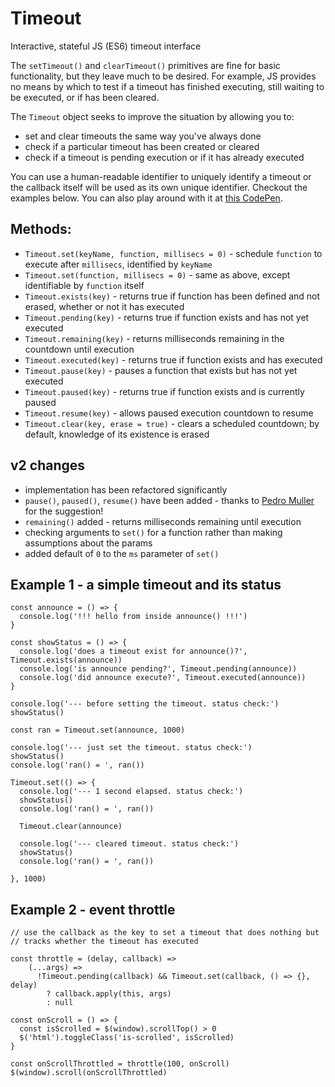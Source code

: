 # Timeout
Interactive, stateful JS (ES6) timeout interface

The `setTimeout()` and `clearTimeout()` primitives are fine for basic functionality, but they leave much to be desired. For example, JS provides no means by which to test if a timeout has finished executing, still waiting to be executed, or if has been cleared.

The `Timeout` object seeks to improve the situation by allowing you to:
* set and clear timeouts the same way you've always done
* check if a particular timeout has been created or cleared
* check if a timeout is pending execution or if it has already executed

You can use a human-readable identifier to uniquely identify a timeout or the callback itself will be used as its own unique identifier. Checkout the examples below. You can also play around with it at [this CodePen](http://codepen.io/rommelsantor/pen/Pbepde).

## Methods:
* `Timeout.set(keyName, function, millisecs = 0)` - schedule `function` to execute after `millisecs`, identified by `keyName`
* `Timeout.set(function, millisecs = 0)` - same as above, except identifiable by `function` itself
* `Timeout.exists(key)` - returns true if function has been defined and not erased, whether or not it has executed
* `Timeout.pending(key)` - returns true if function exists and has not yet executed
* `Timeout.remaining(key)` - returns milliseconds remaining in the countdown until execution
* `Timeout.executed(key)` - returns true if function exists and has executed
* `Timeout.pause(key)` - pauses a function that exists but has not yet executed
* `Timeout.paused(key)` - returns true if function exists and is currently paused
* `Timeout.resume(key)` - allows paused execution countdown to resume
* `Timeout.clear(key, erase = true)` - clears a scheduled countdown; by default, knowledge of its existence is erased

## v2 changes

* implementation has been refactored significantly
* `pause()`, `paused()`, `resume()` have been added - thanks to [Pedro Muller](https://github.com/pedrommuller) for the suggestion!
* `remaining()` added - returns milliseconds remaining until execution
* checking arguments to `set()` for a function rather than making assumptions about the params
* added default of `0` to the `ms` parameter of `set()`

## Example 1 - a simple timeout and its status
```
const announce = () => {
  console.log('!!! hello from inside announce() !!!')
}

const showStatus = () => {
  console.log('does a timeout exist for announce()?', Timeout.exists(announce))
  console.log('is announce pending?', Timeout.pending(announce))
  console.log('did announce execute?', Timeout.executed(announce))
}

console.log('--- before setting the timeout. status check:')
showStatus()

const ran = Timeout.set(announce, 1000)

console.log('--- just set the timeout. status check:')
showStatus()
console.log('ran() = ', ran())

Timeout.set(() => {
  console.log('--- 1 second elapsed. status check:')
  showStatus()
  console.log('ran() = ', ran())
  
  Timeout.clear(announce)
  
  console.log('--- cleared timeout. status check:')
  showStatus()
  console.log('ran() = ', ran())
  
}, 1000)
```

## Example 2 - event throttle
```
// use the callback as the key to set a timeout that does nothing but
// tracks whether the timeout has executed

const throttle = (delay, callback) =>
    (...args) =>
      !Timeout.pending(callback) && Timeout.set(callback, () => {}, delay)
        ? callback.apply(this, args)
        : null
        
const onScroll = () => {
  const isScrolled = $(window).scrollTop() > 0
  $('html').toggleClass('is-scrolled', isScrolled)
}

const onScrollThrottled = throttle(100, onScroll)
$(window).scroll(onScrollThrottled)
```

